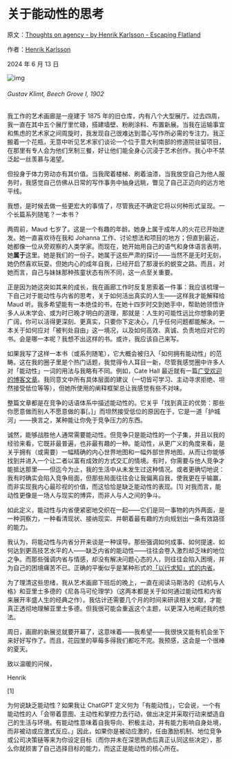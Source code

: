 # 关于能动性的思考

原文：[Thoughts on agency - by Henrik Karlsson - Escaping Flatland](https://www.henrikkarlsson.xyz/p/thoughts-on-agency)

作者：[Henrik Karlsson](https://substack.com/@henrikkarlsson)

2024 年 6 月 13 日

![img](https://substackcdn.com/image/fetch/$s_!JKN0!,w_1456,c_limit,f_auto,q_auto:good,fl_progressive:steep/https%3A%2F%2Fsubstack-post-media.s3.amazonaws.com%2Fpublic%2Fimages%2F967ab853-d2f3-47fa-907c-4396f5e2f9e4_1600x1588.jpeg)

###### Gustav Klimt, *Beech Grove I*, 1902

我工作的艺术画廊是一座建于 1875 年的旧仓库，内有八个大型展厅。过去四周，我一直在其中五个展厅里忙碌，搭建墙壁、粉刷涂料、布置新展。当我在运输事宜和焦虑的艺术家之间周旋时，我发现自己很难达到潜心写作所必需的专注力。我正搬着一个花瓶，无意中听见艺术家们谈论一个位于意大利南部的修道院驻留项目，在那里有专人会为他们烹制三餐，好让他们能全身心沉浸于艺术创作。我心中不禁泛起一丝羡慕与渴望。

但投身于体力劳动亦有其价值。当我爬着楼梯、刷着油漆，当我放空自己为他人服务时，我感觉自己仿佛从日常的写作事务中抽身远眺，瞥见了自己正迈向的远方地平线。

我想，是时候去做一些更宏大的事情了，尽管我还不确定它将以何种形式呈现。一个长篇系列随笔？一本书？

两周前，Maud 七岁了。这是一个有趣的年龄。她身上属于成年人的火花已开始迸发。她一直喜欢待在我和 Johanna 工作、讨论想法和项目的地方；但直到最近，她都像一位从旁观察的人类学家。而现在，她开始用自己的语气和身体语言表明，她**属于**这里。她是我们的一份子。她属于这些严肃的探讨——当然不是无时无刻，她仍然喜欢玩耍。但她内心的成年自我，已经开启了那漫长的蜕变之路。而且，对她而言，自己与妹妹那种孩童状态有所不同，这一点至关重要。

正是因为她这突如其来的成长，我在画廊工作时反复思索着一件事：我应该梳理一下自己对于能动性与内省的思考，关于如何活出真实的人生——这样我才能解释给 Maud 听。我多希望能有一本绝佳的书，在她十四岁时交到她手中，帮助她领悟许多人从未学会、或为时已晚才明白的道理，那就是：人生的可能性远比你想象的更广阔，你可以活得更深刻、更真实，只要你下定决心，几乎任何问题都能解决。一本关于如何应对「被判处自由」这一境况，以及如何高效、真诚、负责地应对它的书。会是哪一本呢？我想不出这样的书。或许，我应该自己来写。

如果我写了这样一本书（或系列随笔），它大概会被归入「如何拥有能动性」的范畴。这在我的圈子里是个热门话题，我觉得令人耳目一新，尽管我感觉圈中许多人对「能动性」一词的用法与我略有不同。例如，Cate Hall 最近就有一篇[广受欢迎的博客文章](https://usefulfictions.substack.com/p/how-to-be-more-agentic)。我同意文中所有具体层面的建议（一切皆可学习、主动寻求拒绝、坦然接受低位等等），但她所使用的阐释框架总让我感觉有些不对味。

整篇文章都是在竞争的话语体系中描述能动性的。它关乎「找到真正的优势：那些你愿意做而别人不愿意做的事[。]」而坦然接受低位的原因在于，它是一道「护城河」——换言之，某种能让你免于竞争压力的东西。

诚然，能够战胜他人通常需要能动性。但竞争只是能动性的一个子集，并且以我的经验来看，它既非最普遍，也非最有趣的一种。能动性，从更广义的角度来看，是关乎拥有（或需要）一幅精确的内心世界地图和一幅外部世界地图，从而让你能够找到并进入一个让二者以富有成效的方式交汇的情境。有时，你需要与他人竞争才能抵达那里——但迄今为止，我的生活中从未发生过这种情况。或者更确切地说：我有时确实会陷入竞争局面，但那些局面往往会让我偏离自我，使我更在乎输赢，而非实现我内心最珍视的价值，而这恰恰是缺乏能动性的表现。[1] 对我而言，能动性更像是一场人与现实的博弈，而非人与人之间的争斗。

如此定义，能动性与内省便紧密地交织在一起——它们是同一事物的内外两面，是一种洞察力，一种看清现状、接纳现实、并朝着最有趣的方向规划出一条有效路径的能力。

我认为，将能动性与内省分开来谈是一种误导。那些强调如何成事、如何提速、如何达到更高技艺水平的人——缺乏内省的能动性——往往会卷入激烈却乏味的地位之争。而那些强调内省与情感，却没有解决问题心态的人，则往往会陷入困境，并为自己的困境痛苦不已。正确的平衡似乎是某种形式的[「以行求知」式的内省](https://www.henrikkarlsson.xyz/p/two-kinds-of-introspection)。

为了理清这些思绪，我从艺术画廊下班后的晚上，一直在阅读马斯洛的《动机与人格》和亚里士多德的《尼各马可伦理学》（这两本都是关于如何通过能动性和内省来展开丰盛人生的经典之作）。我估计还需要几个月的时间来研读相关文献，才能真正透彻地理解亚里士多德。但我很可能会重返这个主题，以更深入地阐述我的想法。

周日，画廊的新展览就要开幕了，这意味着——我希望——我很快又能有机会坐下来好好写作了。而且，花园里的草莓多得我们都吃不完。我预感，这会是一个很棒的夏天。

致以温暖的问候，

Henrik

[1]

为何说缺乏能动性？如果我让 ChatGPT 定义何为「有能动性」，它会说，一个有能动性的人「会带着意图、主动性和掌控力去行动，做出决定并采取行动来塑造自己的生活与环境。有能动性意味着自我导向、积极主动，并有能力影响自身处境，而非被动或应激式反应。」因此，如果你是被动应激的，任由激励机制、地位竞争或公司决策链等来为你设定目标（而你并未在深思熟虑后真正认同这些决定），那么你就损害了自己选择目标的能力，而这正是能动性的核心所在。